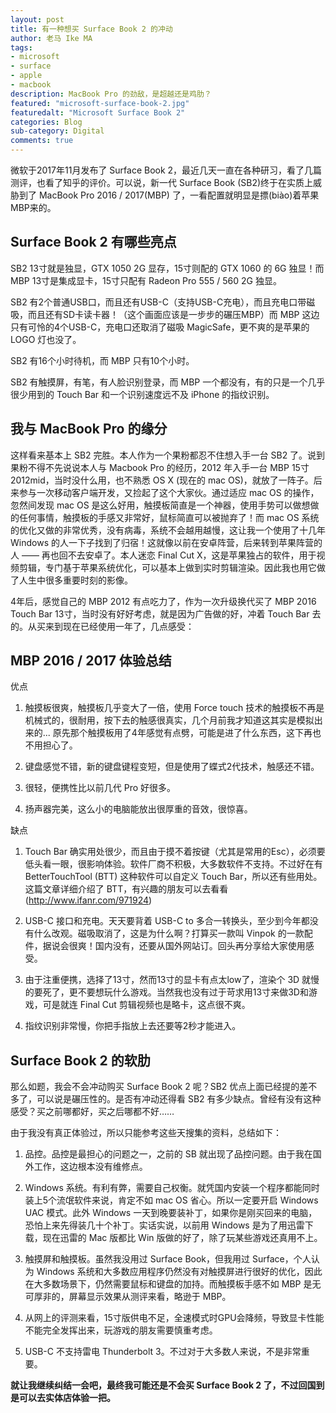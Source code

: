 ```yaml
---
layout: post
title: 有一种想买 Surface Book 2 的冲动
author: 老马 Ike MA
tags: 
- microsoft
- surface
- apple
- macbook
description: MacBook Pro 的劲敌，是超越还是鸡肋？
featured: "microsoft-surface-book-2.jpg"
featuredalt: "Microsoft Surface Book 2"
categories: Blog
sub-category: Digital
comments: true
---
```


微软于2017年11月发布了 Surface Book 2，最近几天一直在各种研习，看了几篇测评，也看了知乎的评价。可以说，新一代 Surface Book (SB2)终于在实质上威胁到了 MacBook Pro 2016 / 2017(MBP) 了，一看配置就明显是摽(biào)着苹果MBP来的。

## Surface Book 2 有哪些亮点

SB2 13寸就是独显，GTX 1050 2G 显存，15寸则配的 GTX 1060 的 6G 独显！而 MBP 13寸是集成显卡，15寸只配有 Radeon Pro 555 / 560 2G 独显。

SB2 有2个普通USB口，而且还有USB-C（支持USB-C充电），而且充电口带磁吸，而且还有SD卡读卡器！（这个画面应该是一步步的碾压MBP）而 MBP 这边只有可怜的4个USB-C，充电口还取消了磁吸 MagicSafe，更不爽的是苹果的 LOGO 灯也没了。

SB2 有16个小时待机，而 MBP 只有10个小时。

SB2 有触摸屏，有笔，有人脸识别登录，而 MBP 一个都没有，有的只是一个几乎很少用到的 Touch Bar 和一个识别速度远不及 iPhone 的指纹识别。

## 我与 MacBook Pro 的缘分

这样看来基本上 SB2 完胜。本人作为一个果粉都忍不住想入手一台 SB2 了。说到果粉不得不先说说本人与 Macbook Pro 的经历，2012 年入手一台 MBP 15寸 2012mid，当时没什么用，也不熟悉 OS X (现在的 mac OS)，就放了一阵子。后来参与一次移动客户端开发，又捡起了这个大家伙。通过适应 mac OS 的操作，忽然间发现 mac OS 是这么好用，触摸板简直是一个神器，使用手势可以做想做的任何事情，触摸板的手感又非常好，鼠标简直可以被抛弃了！而 mac OS 系统的优化又做的非常优秀，没有病毒，系统不会越用越慢，这让我一个使用了十几年 Windows 的人一下子找到了归宿！这就像以前在安卓阵营，后来转到苹果阵营的人 —— 再也回不去安卓了。本人迷恋 Final Cut X，这是苹果独占的软件，用于视频剪辑，专门基于苹果系统优化，可以基本上做到实时剪辑渲染。因此我也用它做了人生中很多重要时刻的影像。

4年后，感觉自己的 MBP 2012 有点吃力了，作为一次升级换代买了 MBP 2016 Touch Bar 13寸，当时没有好好考虑，就是因为广告做的好，冲着 Touch Bar 去的。从买来到现在已经使用一年了，几点感受：

## MBP 2016 / 2017 体验总结

优点

1. 触摸板很爽，触摸板几乎变大了一倍，使用 Force touch 技术的触摸板不再是机械式的，很耐用，按下去的触感很真实，几个月前我才知道这其实是模拟出来的... 原先那个触摸板用了4年感觉有点劈，可能是进了什么东西，这下再也不用担心了。

2. 键盘感觉不错，新的键盘键程变短，但是使用了蝶式2代技术，触感还不错。

3. 很轻，便携性比以前几代 Pro 好很多。

4. 扬声器完美，这么小的电脑能放出很厚重的音效，很惊喜。

缺点

1. Touch Bar 确实用处很少，而且由于摸不着按键（尤其是常用的Esc），必须要低头看一眼，很影响体验。软件厂商不积极，大多数软件不支持。不过好在有 BetterTouchTool (BTT) 这种软件可以自定义 Touch Bar，所以还有些用处。这篇文章详细介绍了 BTT，有兴趣的朋友可以去看看 (http://www.ifanr.com/971924)

2. USB-C 接口和充电。天天要背着 USB-C to 多合一转换头，至少到今年都没有什么改观。磁吸取消了，这是为什么啊？打算买一款叫 Vinpok 的一款配件，据说会很爽！国内没有，还要从国外网站订。回头再分享给大家使用感受。

3. 由于注重便携，选择了13寸，然而13寸的显卡有点太low了，渲染个 3D 就慢的要死了，更不要想玩什么游戏。当然我也没有过于苛求用13寸来做3D和游戏，可是就连 Final Cut 剪辑视频也是略卡，这点很不爽。

4. 指纹识别非常慢，你把手指放上去还要等2秒才能进入。

## Surface Book 2 的软肋

那么如题，我会不会冲动购买 Surface Book 2 呢？SB2 优点上面已经提的差不多了，可以说是碾压性的。是否有冲动还得看 SB2 有多少缺点。曾经有没有这种感受？买之前哪都好，买之后哪都不好……

由于我没有真正体验过，所以只能参考这些天搜集的资料，总结如下：

1. 品控。品控是最担心的问题之一，之前的 SB 就出现了品控问题。由于我在国外工作，这边根本没有维修点。

2. Windows 系统。有利有弊，需要自己权衡。就凭国内安装一个程序都能同时装上5个流氓软件来说，肯定不如 mac OS 省心。所以一定要开启 Windows UAC 模式。此外 Windows 一天到晚要装补丁，如果你是刚买回来的电脑，恐怕上来先得装几十个补丁。实话实说，以前用 Windows 是为了用迅雷下载，现在迅雷的 Mac 版都比 Win 版做的好了，除了玩某些游戏还真用不上。

3. 触摸屏和触摸板。虽然我没用过 Surface Book，但我用过 Surface，个人认为 Windows 系统和大多数应用程序仍然没有对触摸屏进行很好的优化，因此在大多数场景下，仍然需要鼠标和键盘的加持。而触摸板手感不如 MBP 是无可厚非的，屏幕显示效果从测评来看，略逊于 MBP。

4. 从网上的评测来看，15寸版供电不足，全速模式时GPU会降频，导致显卡性能不能完全发挥出来，玩游戏的朋友需要慎重考虑。

5. USB-C 不支持雷电 Thunderbolt 3。不过对于大多数人来说，不是非常重要。

**就让我继续纠结一会吧，最终我可能还是不会买 Surface Book 2 了，不过回国到是可以去实体店体验一把。**